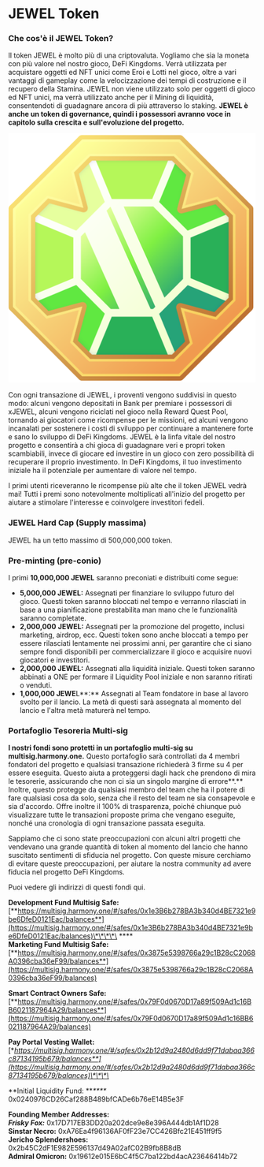 # JEWEL Token

### Che cos'è il JEWEL Token?

Il token JEWEL è molto più di una criptovaluta. Vogliamo che sia la moneta con più valore nel nostro gioco, DeFi Kingdoms. Verrà utilizzata per acquistare oggetti ed NFT unici come Eroi e Lotti nel gioco, oltre a vari vantaggi di gameplay come la velocizzazione dei tempi di costruzione e il recupero della Stamina. JEWEL non viene utilizzato solo per oggetti di gioco ed NFT unici, ma verrà utilizzato anche per il Mining di liquidità, consentendoti di guadagnare ancora di più attraverso lo staking. **JEWEL è anche un token di governance, quindi i possessori avranno voce in capitolo sulla crescita e sull'evoluzione del progetto.**

![The JEWEL logo.](../.gitbook/assets/jewel-icon.png)

Con ogni transazione di JEWEL, i proventi vengono suddivisi in questo modo: alcuni vengono depositati in Bank per premiare i possessori di xJEWEL, alcuni vengono riciclati nel gioco nella Reward Quest Pool, tornando ai giocatori come ricompense per le missioni, ed alcuni vengono incanalati per sostenere i costi di sviluppo per continuare a mantenere forte e sano lo sviluppo di DeFi Kingdoms. JEWEL è la linfa vitale del nostro progetto e consentirà a chi gioca di guadagnare veri e propri token scambiabili, invece di giocare ed investire in un gioco con zero possibilità di recuperare il proprio investimento. In DeFi Kingdoms, il tuo investimento iniziale ha il potenziale per aumentare di valore nel tempo.

I primi utenti riceveranno le ricompense più alte che il token JEWEL vedrà mai! Tutti i premi sono notevolmente moltiplicati all'inizio del progetto per aiutare a stimolare l'interesse e coinvolgere investitori fedeli.

### JEWEL Hard Cap (Supply massima)

JEWEL ha un tetto massimo di 500,000,000 token.

### Pre-minting (pre-conio)

I primi **10,000,000 JEWEL** saranno preconiati e distribuiti come segue:

* &#x20;**5,000,000 JEWEL:** Assegnati per finanziare lo sviluppo futuro del gioco. Questi token saranno bloccati nel tempo e verranno rilasciati in base a una pianificazione prestabilita man mano che le funzionalità saranno completate.
* **2,000,000** **JEWEL:** Assegnati per la promozione del progetto, inclusi marketing, airdrop, ecc. Questi token sono anche bloccati a tempo per essere rilasciati lentamente nei prossimi anni, per garantire che ci siano sempre fondi disponibili per commercializzare il gioco e acquisire nuovi giocatori e investitori.
* **2,000,000 JEWEL:** Assegnati alla liquidità iniziale. Questi token saranno abbinati a ONE per formare il Liquidity Pool iniziale e non saranno ritirati o venduti.
* **1,000,000 JEWE**L**:** Assegnati al Team fondatore in base al lavoro svolto per il lancio. La metà di questi sarà assegnata al momento del lancio e l'altra metà maturerà nel tempo.

### Portafoglio Tesoreria Multi-sig

**I nostri fondi sono protetti in un portafoglio multi-sig su multisig.harmony.one.** Questo portafoglio sarà controllati da 4 membri fondatori del progetto e qualsiasi transazione richiederà 3 firme su 4 per essere eseguita. Questo aiuta a proteggersi dagli hack che prendono di mira le tesorerie, assicurando che non ci sia un singolo margine di errore**.** Inoltre, questo protegge da qualsiasi membro del team che ha il potere di fare qualsiasi cosa da solo, senza che il resto del team ne sia consapevole e sia d'accordo. Offre inoltre il 100% di trasparenza, poiché chiunque può visualizzare tutte le transazioni proposte prima che vengano eseguite, nonché una cronologia di ogni transazione passata eseguita.

Sappiamo che ci sono state preoccupazioni con alcuni altri progetti che vendevano una grande quantità di token al momento del lancio che hanno suscitato sentimenti di sfiducia nel progetto. Con queste misure cerchiamo di evitare queste preoccupazioni, per aiutare la nostra community ad avere fiducia nel progetto DeFi Kingdoms.

&#x20;Puoi vedere gli indirizzi di questi fondi qui.

**Development Fund Multisig Safe:** [**https://multisig.harmony.one/#/safes/0x1e3B6b278BA3b340d4BE7321e9be6DfeD0121Eac/balances**](https://multisig.harmony.one/#/safes/0x1e3B6b278BA3b340d4BE7321e9be6DfeD0121Eac/balances)\*\*\*\*\
\*\*\*\*\
**Marketing Fund Multisig Safe:**\
[**https://multisig.harmony.one/#/safes/0x3875e5398766a29c1B28cC2068A0396cba36eF99/balances**](https://multisig.harmony.one/#/safes/0x3875e5398766a29c1B28cC2068A0396cba36eF99/balances)

**Smart Contract Owners Safe:**\
[**https://multisig.harmony.one/#/safes/0x79F0d0670D17a89f509Ad1c16BB6021187964A29/balances**](https://multisig.harmony.one/#/safes/0x79F0d0670D17a89f509Ad1c16BB6021187964A29/balances)

**Pay Portal Vesting Wallet:** [**https://multisig.harmony.one/#/safes/0x2b12d9a2480d6dd9f71dabaa366c87134195b679/balances**](https://multisig.harmony.one/#/safes/0x2b12d9a2480d6dd9f71dabaa366c87134195b679/balances)\*\*\*\*

\*\*Initial Liquidity Fund: \*\*_\*\*\*\*_ 0x0240976CD26Caf288B489bfCADe6b76eE14B5e3F

**Founding Member Addresses:**\
_**Frisky Fox:**_ 0x17D717EB3DD20a202dce9e8e396A444db1Af1D28\
**Sinstar Necro:** 0xA76Ea4f96136AF0fF23e7CC426Bfc21E451ff9f5\
**Jericho Splendershoes:** 0x2b45C2dF1E982E596137d49A02afC02B9fb8B8dB\
**Admiral Omicron:** 0x19612e015E6bC4f5C7ba122bd4acA23646414b72

####
